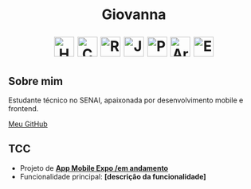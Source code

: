 <h1 align="center">Giovanna 
<p align="center">
  <img src="https://cdn.jsdelivr.net/gh/devicons/devicon/icons/html5/html5-original.svg" width="40" title="HTML" />
  <img src="https://cdn.jsdelivr.net/gh/devicons/devicon/icons/css3/css3-original.svg" width="40" title="CSS" />
  <img src="https://cdn.jsdelivr.net/gh/devicons/devicon/icons/react/react-original.svg" width="40" title="React / Expo" />
  <img src="https://cdn.jsdelivr.net/gh/devicons/devicon/icons/javascript/javascript-original.svg" width="40" title="JavaScript" />
  <img src="https://cdn.jsdelivr.net/gh/devicons/devicon/icons/python/python-original.svg" width="40" title="Python" />
  <img src="https://cdn.jsdelivr.net/gh/devicons/devicon/icons/arduino/arduino-original.svg" width="40" title="Arduino" />
  <img src="https://cdn.jsdelivr.net/gh/devicons/devicon/icons/expo/expo-original.svg" width="40" title="Expo" />
</p>
</h1>

## Sobre mim
<p>
  Estudante técnico no SENAI, apaixonada por desenvolvimento mobile e frontend.  
</p>
  <a href="https://github.com/eughc">Meu GitHub</a>  


## TCC 
- Projeto de **[App Mobile Expo /em andamento](link)**  
- Funcionalidade principal: **[descrição da funcionalidade]**  



